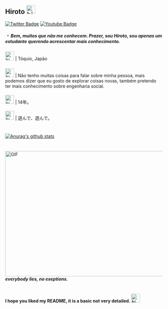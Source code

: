 ## Hiroto <img src = "https://cdn.discordapp.com/attachments/750576652290883584/800922070635642900/733558500575281204.gif" width = "28px" alt = "hi">

[![Twitter Badge](https://img.shields.io/badge/-@reduziram-87CEFA?style=flat-square&labelColor=1E90FFcc&logo=twitter&logoColor=DeepSkyBlue&link=https://twitter.com/reduziram?s=09)](https://twitter.com/reduziram) [![Youtube Badge](https://img.shields.io/badge/-Hiroto-ff0000?style=flat-square&labelColor=ff0000&logo=youtube&logoColor=white&link=https://youtube.com/channel/UC6qGvgchEflco29i6G1ViOg)](https://youtube.com/channel/UC6qGvgchEflco29i6G1ViOg)



##### ・ Bem, muitos que não me conhecem. Prazer, sou Hiroto, sou apenas um estudante querendo acrescentar mais conhecimento.

### 
<img src = "https://cdn.discordapp.com/attachments/750576652290883584/815627189671690290/purple_livroIDD.gif" width = "28px" alt = "hi">  | Tóquio, Japão
#####
<img src = "https://cdn.discordapp.com/attachments/750576652290883584/815627189671690290/purple_livroIDD.gif" width = "28px" alt = "hi">  | Não tenho muitas coisas para falar sobre minha pessoa, mais podemos dizer que eu gosto de explorar coisas novas, também pretendo ter mais conhecimento sobre engenharia social.
####
<img src = "https://cdn.discordapp.com/attachments/750576652290883584/815627189671690290/purple_livroIDD.gif" width = "28px" alt = "hi">  | 14年。
####
<img src = "https://cdn.discordapp.com/attachments/750576652290883584/815627189671690290/purple_livroIDD.gif" width = "28px" alt = "hi">  | 遊んで、遊んで。
#

[![Anurag's github stats](https://github-readme-stats.vercel.app/api?username=HirotoDsc&theme=blue-green)](https://github.com/HirotoDsc/github-readme-stats)
#

<img align = "right" alt = "GIF" height = "400" width = "800" src = "https://github.com/HirotoDsc/zzzzzz/blob/main/ff7c780990c7f867de2061645d9eff86.gif" /> <br>


##### everybody lies, no exeptions.
#

#### I hope you liked my README, it is a basic not very detailed.  <img src = "https://cdn.discordapp.com/attachments/750576652290883584/815626770639224842/adb_florblack.gif" width = "28px" alt = "hi">

